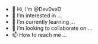 - 👋 Hi, I’m @Dev0veD
- 👀 I’m interested in ...
- 🌱 I’m currently learning ...
- 💞️ I’m looking to collaborate on ...
- 📫 How to reach me ...

<!---
Dev0veD/Dev0veD is a ✨ special ✨ repository because its `README.md` (this file) appears on your GitHub profile.
You can click the Preview link to take a look at your changes.
--->
